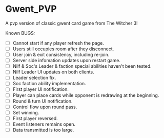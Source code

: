 # Gwent_PVP
 A pvp version of classic gwent card game from The Witcher 3!

Known BUGS:
- [ ] Cannot start if any player refresh the page.
- [ ] Users still occupies room after they disconnect.
- [ ] User join & exit consistency, including re-join.
- [ ] Server side infomation updates upon restart game.
- [ ] Nilf & Soc's Leader & faction special abilities haven't been tested.
- [ ] Nilf Leader UI updates on both clients.
- [ ] Leader selection fix.
- [ ] Soc faction ability implementation.
- [ ] First player UI notification.
- [ ] Player can place cards while opponent is redrawing at the beginning.
- [ ] Round & turn UI notification.
- [ ] Control flow upon round pass.
- [ ] Set winning.
- [ ] First player reversed.
- [ ] Event listeners remains open.
- [ ] Data transmitted is too large.
